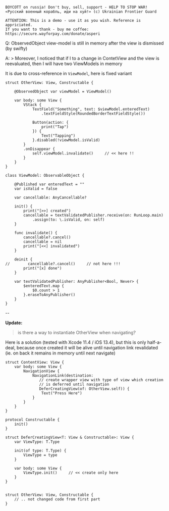 ```
BOYCOTT on russia! Don't buy, sell, support - HELP TO STOP WAR!
«Русский военный корабль, иди на хуй!» (c) Ukrainian Frontier Guard

ATTENTION: This is a demo - use it as you wish. Reference is appriciated.
If you want to thank - buy me coffee: https://secure.wayforpay.com/donate/asperi
```

Q: ObservedObject view-model is still in memory after the view is dismissed (by swifty)

A: > Moreover, I noticed that if I to a change in ContetView and the view is reevaluated, then I will have two ViewModels in memory

It is due to cross-reference in `ViewModel`, here is fixed variant

```
struct OtherView: View, Constructable {

    @ObservedObject var viewModel = ViewModel()

    var body: some View {
        VStack {
            TextField("Something", text: $viewModel.enteredText)
                .textFieldStyle(RoundedBorderTextFieldStyle())

            Button(action: {
                print("Tap")
            }) {
                Text("Tapping")
            }.disabled(!viewModel.isValid)
        }
        .onDisappear {
            self.viewModel.invalidate()     // << here !!
        }
    }
}

class ViewModel: ObservableObject {

    @Published var enteredText = ""
    var isValid = false

    var cancellable: AnyCancellable?

    init() {
        print("[>>] created")
        cancellable = textValidatedPublisher.receive(on: RunLoop.main)
            .assign(to: \.isValid, on: self)
    }

    func invalidate() {
        cancellable?.cancel()
        cancellable = nil
        print("[<<] invalidated")
    }

    deinit {
//        cancellable?.cancel()     // not here !!!
        print("[x] done")
    }

    var textValidatedPublisher: AnyPublisher<Bool, Never> {
        $enteredText.map {
            $0.count > 1
        }.eraseToAnyPublisher()
    }
}
```

--

**Update:**

> is there a way to instantiate OtherView when navigating?

Here is a solution (tested with Xcode 11.4 / iOS 13.4), but this is only half-a-deal, because once created it will be alive until navigation link revalidated (ie. on back it remains in memory until next navigate)

```
struct ContentView: View {
    var body: some View {
        NavigationView {
            NavigationLink(destination: 
               // create wrapper view with type of view which creation
               // is deferred until navigation
               DeferCreatingView(of: OtherView.self)) {
                Text("Press Here")
            }
        }
    }
}

protocol Constructable {
    init()
}

struct DeferCreatingView<T: View & Constructable>: View {
    var ViewType: T.Type

    init(of type: T.Type) {
        ViewType = type
    }

    var body: some View {
        ViewType.init()     // << create only here
    }
}


struct OtherView: View, Constructable {
    // .. not changed code from first part
}
```
